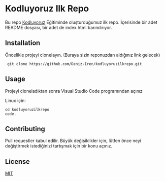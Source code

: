 # Kodluyoruz Ilk Repo

Bu repo [Kodluyoruz](https://www.kodluyoruz.org) Eğitiminde oluşturduğumuz ilk repo. İçerisinde bir adet
README dosyası, bir adet de index.html barındırıyor.


## Installation
Öncelikle projeyi clonelayın. (Buraya sizin reponuzdan aldığınız link gelecek)

```
 git clone https://github.com/Deniz-Iren/kodluyoruzilkrepo.git 
 ```  

## Usage
Projeyi cloneladıktan sonra Visual Studio Code programından açınız

Linux için:
```
cd kodluyoruzilkrepo
code. 
```

## Contributing 
Pull requestler kabul edilir. Büyük değişiklikler için, lütfen önce neyi değiştirmek 
istediğinizi tartışmak için bir konu açınız.

## License
[MIT](https://choosealicense.com/licenses/mit/)



